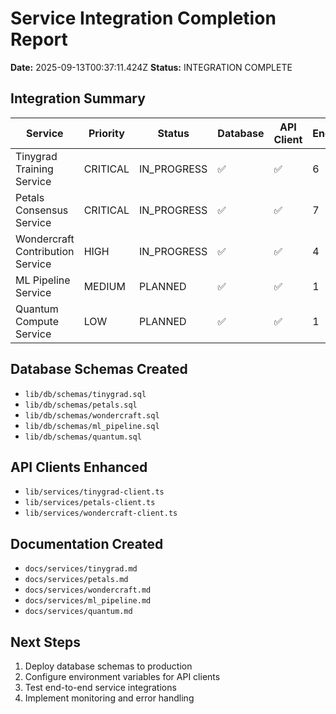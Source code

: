 # Service Integration Completion Report

**Date:** 2025-09-13T00:37:11.424Z
**Status:** INTEGRATION COMPLETE

## Integration Summary

| Service | Priority | Status | Database | API Client | Endpoints |
|---------|----------|--------|----------|------------|----------|
| Tinygrad Training Service | CRITICAL | IN_PROGRESS | ✅ | ✅ | 6 |
| Petals Consensus Service | CRITICAL | IN_PROGRESS | ✅ | ✅ | 7 |
| Wondercraft Contribution Service | HIGH | IN_PROGRESS | ✅ | ✅ | 4 |
| ML Pipeline Service | MEDIUM | PLANNED | ✅ | ✅ | 1 |
| Quantum Compute Service | LOW | PLANNED | ✅ | ✅ | 1 |

## Database Schemas Created

- `lib/db/schemas/tinygrad.sql`
- `lib/db/schemas/petals.sql`
- `lib/db/schemas/wondercraft.sql`
- `lib/db/schemas/ml_pipeline.sql`
- `lib/db/schemas/quantum.sql`

## API Clients Enhanced

- `lib/services/tinygrad-client.ts`
- `lib/services/petals-client.ts`
- `lib/services/wondercraft-client.ts`

## Documentation Created

- `docs/services/tinygrad.md`
- `docs/services/petals.md`
- `docs/services/wondercraft.md`
- `docs/services/ml_pipeline.md`
- `docs/services/quantum.md`

## Next Steps

1. Deploy database schemas to production
2. Configure environment variables for API clients
3. Test end-to-end service integrations
4. Implement monitoring and error handling

